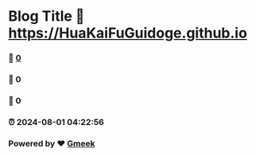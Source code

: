 # Blog Title :link: https://HuaKaiFuGuidoge.github.io 
### :page_facing_up: [0](https://HuaKaiFuGuidoge.github.io/tag.html) 
### :speech_balloon: 0 
### :hibiscus: 0 
### :alarm_clock: 2024-08-01 04:22:56 
### Powered by :heart: [Gmeek](https://github.com/Meekdai/Gmeek)
